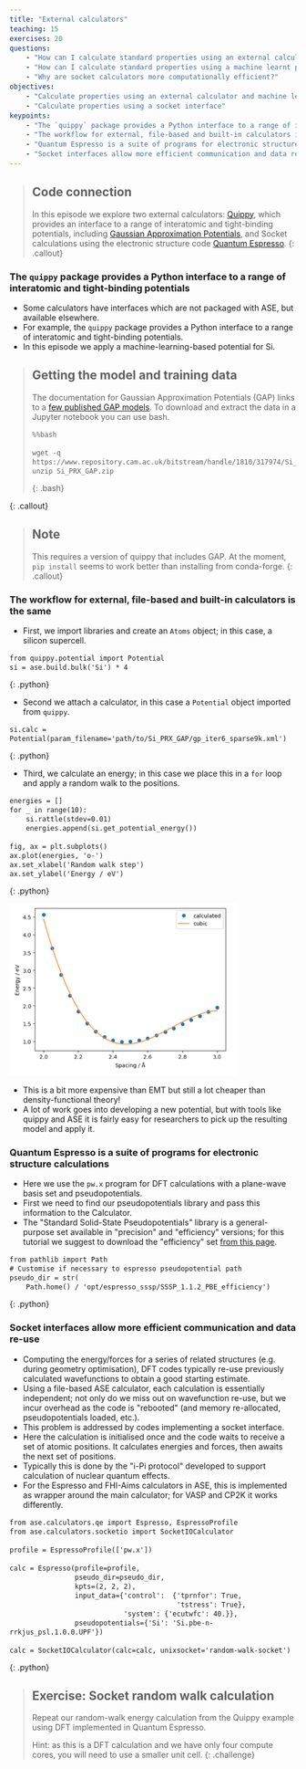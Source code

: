 ```yaml
---
title: "External calculators"
teaching: 15
exercises: 20
questions:
    - "How can I calculate standard properties using an external calculator?"
    - "How can I calculate standard properties using a machine learnt potential?"
    - "Why are socket calculators more computationally efficient?"
objectives:
    - "Calculate properties using an external calculator and machine learnt potential"
    - "Calculate properties using a socket interface"
keypoints:
    - "The `quippy` package provides a Python interface to a range of interatomic and tight-binding potentials"
    - "The workflow for external, file-based and built-in calculators is the same"
    - "Quantum Espresso is a suite of programs for electronic structure calculations "
    - "Socket interfaces allow more efficient communication and data re-use"
---
```


> ## Code connection
> In this episode we explore two external calculators: [Quippy](http://libatoms.github.io/QUIP/), which provides an interface to a range of interatomic and tight-binding potentials, including [Gaussian Approximation Potentials](https://libatoms.github.io/GAP/), and Socket calculations using the electronic structure code [Quantum Espresso](https://www.quantum-espresso.org/).
{: .callout}

### The `quippy` package provides a Python interface to a range of interatomic and tight-binding potentials

- Some calculators have interfaces which are not packaged with ASE, but available elsewhere.
- For example, the `quippy` package provides a Python interface to a range of interatomic and tight-binding potentials.
- In this episode we apply a machine-learning-based potential for Si.

> ## Getting the model and training data
> The documentation for Gaussian Approximation Potentials (GAP) links to a [few published GAP models](https://libatoms.github.io/GAP/data.html).
> To download and extract the data in a Jupyter notebook you can use bash.
> ~~~
> %%bash
>
> wget -q https://www.repository.cam.ac.uk/bitstream/handle/1810/317974/Si_PRX_GAP.zip
> unzip Si_PRX_GAP.zip
> ~~~
> {: .bash}
>
{: .callout}

> ## Note
> This requires a version of quippy that includes GAP. At the moment, `pip install` seems to work better than installing from conda-forge.
{: .callout}

### The workflow for external, file-based and built-in calculators is the same

- First, we import libraries and create an `Atoms` object; in this case, a silicon supercell.

~~~
from quippy.potential import Potential
si = ase.build.bulk('Si') * 4
~~~
{: .python}

- Second we attach a calculator, in this case a `Potential` object imported from `quippy`.
~~~
si.calc = Potential(param_filename='path/to/Si_PRX_GAP/gp_iter6_sparse9k.xml')
~~~
{: .python}

- Third, we calculate an energy; in this case we place this in a `for` loop and apply a random walk to the positions.

~~~
energies = []
for _ in range(10):
    si.rattle(stdev=0.01)
    energies.append(si.get_potential_energy())

fig, ax = plt.subplots()
ax.plot(energies, 'o-')
ax.set_xlabel('Random walk step')
ax.set_ylabel('Energy / eV')
~~~
{: .python}

<img src="../fig/energy_random_walk_plot.png" alt="Si random walk energy" width="400">

- This is a bit more expensive than EMT but still a lot cheaper than density-functional theory!
- A lot of work goes into developing a new potential, but with tools like quippy and ASE it is fairly easy for researchers to pick up the resulting model and apply it.

### Quantum Espresso is a suite of programs for electronic structure calculations

- Here we use the `pw.x` program for DFT calculations with a plane-wave basis set and pseudopotentials.
- First we need to find our pseudopotentials library and pass this information to the Calculator.
- The "Standard Solid-State Pseudopotentials" library is a general-purpose set available in "precision" and "efficiency" versions; for this tutorial we suggest to download the "efficiency" set [from this page](https://www.materialscloud.org/discover/sssp/table/efficiency).

~~~
from pathlib import Path
# Customise if necessary to espresso pseudopotential path
pseudo_dir = str(
    Path.home() / 'opt/espresso_sssp/SSSP_1.1.2_PBE_efficiency')
~~~
{: .python}

### Socket interfaces allow more efficient communication and data re-use

- Computing the energy/forces for a series of related structures (e.g. during geometry optimisation), DFT codes typically re-use previously calculated wavefunctions to obtain a good starting estimate.
- Using a file-based ASE calculator, each calculation is essentially independent; not only do we miss out on wavefunction re-use, but we incur overhead as the code is "rebooted" (and memory re-allocated, pseudopotentials loaded, etc.).
- This problem is addressed by codes implementing a socket interface.
- Here the calculation is initialised once and the code waits to receive a set of atomic positions. It calculates energies and forces, then awaits the next set of positions.
- Typically this is done by the "i-Pi protocol" developed to support calculation of nuclear quantum effects.
- For the Espresso and FHI-Aims calculators in ASE, this is implemented as wrapper around the main calculator; for VASP and CP2K it works differently.

~~~
from ase.calculators.qe import Espresso, EspressoProfile
from ase.calculators.socketio import SocketIOCalculator

profile = EspressoProfile(['pw.x'])

calc = Espresso(profile=profile,
                pseudo_dir=pseudo_dir,
                kpts=(2, 2, 2),
                input_data={'control':  {'tprnfor': True,
                                         'tstress': True},
                            'system': {'ecutwfc': 40.}},
                pseudopotentials={'Si': 'Si.pbe-n-rrkjus_psl.1.0.0.UPF'})

calc = SocketIOCalculator(calc=calc, unixsocket='random-walk-socket')
~~~
{: .python}

> ## Exercise: Socket random walk calculation
> Repeat our random-walk energy calculation from the Quippy example using DFT implemented in Quantum Espresso.
>
> Hint: as this is a DFT calculation and we have only four compute cores, you will need to use a smaller unit cell.
{: .challenge}
